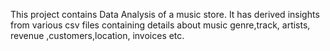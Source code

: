 This project contains Data Analysis of a music store.
It has derived insights from various csv files containing details about music genre,track, artists, revenue ,customers,location, invoices etc.
